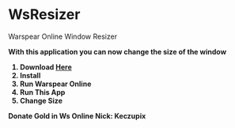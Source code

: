 # WsResizer
Warspear Online Window Resizer

<b>With this application you can now change the size of the window<b>

1. Download <a href="https://goo.gl/58tNg9"> Here </a> <br>
2. Install <br>
3. Run Warspear Online <br>
4. Run This App <br>
5. Change Size <br>



<b> Donate Gold in Ws Online Nick: Keczupix </b>
